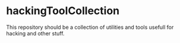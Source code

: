# hackingToolCollection
This repository should be a collection of utilities and tools usefull for hacking and other stuff.
